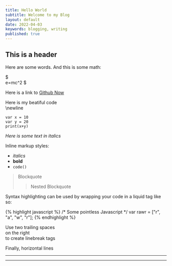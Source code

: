```yaml
---
title: Hello World
subtitle: Welcome to my Blog
layout: default
date: 2022-04-03
keywords: blogging, writing
published: true
---
```


## This is a header

Here are some words. And this is some math:  

$  
e=mc^2
$  

Here is a link to [Github Now](http://github.com/)


Here is my beatiful code  
\newline  
```  
var x = 10
var y = 20
print(x+y)
```  

_Here is some text in italics_ 


Inline markup styles: 

- _italics_
- **bold**
- `code()` 
 
> Blockquote
>> Nested Blockquote 
 
Syntax highlighting can be used by wrapping your code in a liquid tag like so:

{% highlight javascript %}
/* Some pointless Javascript */
var rawr = ["r", "a", "w", "r"];
{% endhighlight %}
 
Use two trailing spaces  
on the right  
to create linebreak tags  
 
Finally, horizontal lines
 
----
****
